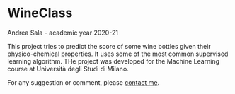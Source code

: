 # WineClass

Andrea Sala - academic year 2020-21

This project tries to predict the score of some wine bottles given their physico-chemical properties. It uses some of the most common supervised learning algorithm.
THe project was developed for the Machine Learning course at Università degli Studi di Milano.

For any suggestion or comment, please [contact me](mailto:andrea.sala98@gmail.com).
